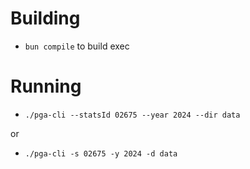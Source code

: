 

# Building
- `bun compile` to build exec


# Running
- `./pga-cli --statsId 02675 --year 2024 --dir data`

or

- `./pga-cli -s 02675 -y 2024 -d data`